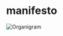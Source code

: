 # manifesto

![Organigram](http://www.plantuml.com/plantuml/proxy?src=https://raw.githubusercontent.com/goldencomrades/manifesto/master/organigram.puml)

